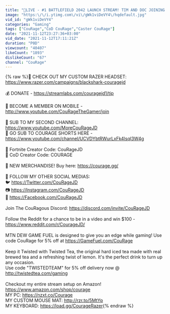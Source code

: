```yaml
---
title: "🔴LIVE - #1 BATTLEFIELD 2042 LAUNCH STREAM! TIM AND DOC JOINING SOON! NEW MERCH DROP TODAY TOO!"
image: "https:\/\/i.ytimg.com\/vi\/gWk1viDeVY4\/hqdefault.jpg"
vid_id: "gWk1viDeVY4"
categories: "Gaming"
tags: ["CouRage","CoD CouRage","Caster CouRage"]
date: "2021-11-12T23:27:36+03:00"
vid_date: "2021-11-12T17:11:21Z"
duration: "P0D"
viewcount: "40407"
likeCount: "1893"
dislikeCount: "67"
channel: "CouRage"
---
```

{% raw %}👕 CHECK OUT MY CUSTOM RAZER HEADSET: <a rel="nofollow" target="blank" href="https://www.razer.com/campaigns/blackshark-couragejd">https://www.razer.com/campaigns/blackshark-couragejd</a><br /><br />💰 DONATE - <a rel="nofollow" target="blank" href="https://streamlabs.com/couragejd1/tip">https://streamlabs.com/couragejd1/tip</a><br /><br />💪 BECOME A MEMBER ON MOBILE - <a rel="nofollow" target="blank" href="http://www.youtube.com/CouRageTheGamer/join">http://www.youtube.com/CouRageTheGamer/join</a><br /><br />🎥 SUB TO MY SECOND CHANNEL: <a rel="nofollow" target="blank" href="https://www.youtube.com/MoreCouRageJD">https://www.youtube.com/MoreCouRageJD</a><br />🎥 GO SUB TO COURAGE SHORTS HERE - <a rel="nofollow" target="blank" href="https://www.youtube.com/channel/UCVDYbtRWurLxFk4lsqI3W4g">https://www.youtube.com/channel/UCVDYbtRWurLxFk4lsqI3W4g</a><br /><br />👊 Fortnite Creator Code: CouRageJD<br />👊 CoD Creator Code: COURAGE<br /><br />👕 NEW MERCHANDISE! Buy here: <a rel="nofollow" target="blank" href="https://courage.gg/">https://courage.gg/</a><br /><br />📲 FOLLOW MY OTHER SOCIAL MEDIAS:<br />🐦 <a rel="nofollow" target="blank" href="https://Twitter.com/CouRageJD">https://Twitter.com/CouRageJD</a><br />📷 <a rel="nofollow" target="blank" href="https://Instagram.com/CouRageJD">https://Instagram.com/CouRageJD</a><br />📘 <a rel="nofollow" target="blank" href="https://Facebook.com/CouRageJD">https://Facebook.com/CouRageJD</a><br /><br />Join The CouRagous Discord: <a rel="nofollow" target="blank" href="https://discord.com/invite/CouRageJD">https://discord.com/invite/CouRageJD</a><br /><br />Follow the Reddit for a chance to be in a video and win $100 - <a rel="nofollow" target="blank" href="https://www.reddit.com/r/CourageJD/">https://www.reddit.com/r/CourageJD/</a><br /><br />MTN DEW GAME FUEL is designed to give you an edge while gaming! Use code CouRage for 5% off at <a rel="nofollow" target="blank" href="https://GameFuel.com/CouRage">https://GameFuel.com/CouRage</a><br /><br />Keep it Twisted with Twisted Tea, the original hard iced tea made with real brewed tea and a refreshing twist of lemon. It's the perfect drink to turn up any occasion. <br />Use code &quot;TWISTEDTEAM&quot; for 5% off delivery now @ <a rel="nofollow" target="blank" href="http://twistedtea.com/gaming">http://twistedtea.com/gaming</a><br /><br />Checkout my entire stream setup on Amazon! <a rel="nofollow" target="blank" href="https://www.amazon.com/shop/courage">https://www.amazon.com/shop/courage</a><br />MY PC: <a rel="nofollow" target="blank" href="https://nzxt.co/Courage">https://nzxt.co/Courage</a><br />MY CUSTOM MOUSE MAT: <a rel="nofollow" target="blank" href="http://rzr.to/5MtYp">http://rzr.to/5MtYp</a><br />MY KEYBOARD: <a rel="nofollow" target="blank" href="https://load.gg/CourageRazer">https://load.gg/CourageRazer</a>{% endraw %}
